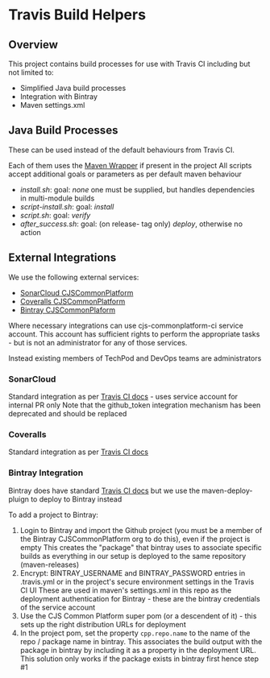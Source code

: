 # Travis Build Helpers

## Overview
This project contains build processes for use with Travis CI including but not limited to:

* Simplified Java build processes
* Integration with Bintray
* Maven settings.xml


## Java Build Processes

These can be used instead of the default behaviours from Travis CI.

Each of them uses the [Maven Wrapper](https://github.com/takari/maven-wrapper) if present in the project
All scripts accept additional goals or parameters as per default maven behaviour

* *install.sh*: goal: _none_ one must be supplied, but handles dependencies in multi-module builds
* *script-install.sh*: goal: _install_
* *script.sh*: goal: _verify_
* *after\_success.sh*: goal: (on release- tag only) _deploy_, otherwise no action

## External Integrations

We use the following external services:

* [SonarCloud CJSCommonPlatform](https://sonarcloud.io/organizations/cjscommonplatform/projects)
* [Coveralls CJSCommonPlatform](https://coveralls.io/github/CJSCommonPlatform)
* [Bintray CJSCommonPlaform](https://bintray.com/cjscommonplatform)

Where necessary integrations can use cjs-commonplatform-ci service account. This account has sufficient rights to perform the
appropriate tasks - but is not an administrator for any of those services.

Instead existing members of TechPod and DevOps teams are administrators

### SonarCloud

Standard integration as per [Travis CI docs](https://docs.travis-ci.com/user/sonarcloud/) - uses service account for internal PR only
Note that the github\_token integration mechanism has been deprecated and should be replaced

### Coveralls

Standard integration as per [Travis CI docs](https://docs.travis-ci.com/user/coveralls/)

### Bintray Integration

Bintray does have standard [Travis CI docs](https://docs.travis-ci.com/user/deployment/bintray/) but we use the maven-deploy-pluign to
deploy to Bintray instead

To add a project to Bintray:

1. Login to Bintray and import the Github project (you must be a member of the Bintray CJSCommonPlatform org to do this), even if the project is empty
   This creates the "package" that bintray uses to associate specific builds as everything in our setup is deployed to the same repository (maven-releases)
2. Encrypt: BINTRAY\_USERNAME and BINTRAY\_PASSWORD entries in .travis.yml or in the project's secure environment settings in the Travis CI UI
   These are used in maven's settings.xml in this repo as the deployment authentication for Bintray - these are the bintray credentials of the
   service account
3. Use the CJS Common Platform super pom (or a descendent of it) - this sets up the right distribution URLs for deployment
4. In the project pom, set the property `cpp.repo.name` to the name of the repo / package name in bintray. This associates the build output
   with the package in bintray by including it as a property in the deployment URL. This solution only works if the package exists in bintray first
   hence step #1
